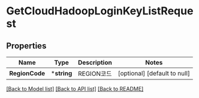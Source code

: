 # GetCloudHadoopLoginKeyListRequest

## Properties
Name | Type | Description | Notes
------------ | ------------- | ------------- | -------------
**RegionCode** | ***string** | REGION코드 | [optional] [default to null]

[[Back to Model list]](../README.md#documentation-for-models) [[Back to API list]](../README.md#documentation-for-api-endpoints) [[Back to README]](../README.md)



